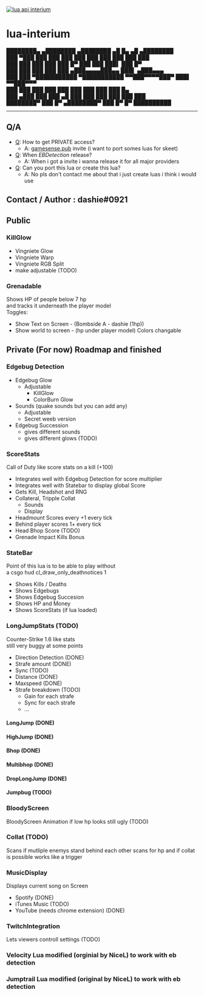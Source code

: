 [![lua api interium](https://img.shields.io/badge/lua%20api-interium%3F-brightgreen.svg?style=flat)](http://interium.ooo)

# lua-interium
 
   ████████▄     ▄████████    ▄████████    ▄█    █▄     ▄█     ▄████████  
   ███   ▀███   ███    ███   ███    ███   ███    ███   ███    ███    ███  
   ███    ███   ███    ███   ███    █▀    ███    ███   ███▌   ███    █▀  
   ███    ███   ███    ███   ███         ▄███▄▄▄▄███▄▄ ███▌  ▄███▄▄▄  
   ███    ███ ▀███████████ ▀███████████ ▀▀███▀▀▀▀███▀  ███▌ ▀▀███▀▀▀  
   ███    ███   ███    ███          ███   ███    ███   ███    ███    █▄  
   ███   ▄███   ███    ███    ▄█    ███   ███    ███   ███    ███    ███  
   ████████▀    ███    █▀   ▄████████▀    ███    █▀    █▀     ██████████  

----------------------------------------------------------------------

## Q/A

- [Q](https://placehold.it/15/f03c15/000000?text=+): How to get PRIVATE access?
  - A: [gamesense.pub](https://gamesense.pub) invite (i want to port somes luas for skeet)
- [Q](https://placehold.it/15/f03c15/000000?text=+): When *EBDetection* release?
  - A: When i got a invite i wanna release it for all major providers
- [Q](https://placehold.it/15/f03c15/000000?text=+): Can you port this lua or create this lua?
  - A: No pls don't contact me about that i just create luas i think i would use

## Contact / Author  : dashie#0921

## Public

### KillGlow

- Vingniete Glow
- Vingniete Warp
- Vingniete RGB Split
- make adjustable (TODO)

### Grenadable

Shows HP of people below 7 hp  
and tracks it underneath the player model  
Toggles:
- Show Text on Screen - (Bombside A - dashie (1hp))
- Show world to screen - (hp under player model)
Colors changable  

## Private (For now) Roadmap and finished

### Edgebug Detection

- Edgebug Glow
  - Adjustable
    - KillGlow
    - ColorBurn Glow
- Sounds (quake sounds but you can add any)
  - Adjustable
  - Secret weeb version
- Edgebug Succession
  - gives different sounds
  - gives different glows (TODO)

### ScoreStats

Call of Duty like score stats on a kill (+100) 

- Integrates well with Edgebug Detection for score multiplier
- Integrates well with Statebar to display global Score
- Gets Kill, Headshot and RNG
- Collateral, Tripple Collat
  - Sounds
  - Display
- Headmount Scores every +1 every tick
- Behind player scores 1+ every tick
- Head Bhop Score (TODO)
- Grenade Impact Kills Bonus

### StateBar

Point of this lua is to be able to play without  
a csgo hud cl_draw_only_deathnotices 1  

- Shows Kills / Deaths
- Shows Edgebugs
- Shows Edgebug Succesion
- Shows HP and Money
- Shows ScoreStats (if lua loaded)

### LongJumpStats (TODO)

Counter-Strike 1.6 like stats  
still very buggy at some points  

- Direction Detection (DONE)
- Strafe amount (DONE)
- Sync (TODO)
- Distance (DONE)
- Maxspeed (DONE)
- Strafe breakdown (TODO)
  - Gain for each strafe
  - Sync for each strafe
  - ...

#### LongJump (DONE)

#### HighJump (DONE)

#### Bhop (DONE)

#### Multibhop (DONE)

#### DropLongJump (DONE)

#### Jumpbug (TODO)

### BloodyScreen

BloodyScreen Animation if low hp
looks still ugly (TODO)

### Collat (TODO)

Scans if mutliple enemys stand behind each other 
scans for hp and if collat is possible 
works like a trigger 

### MusicDisplay

Displays current song on Screen

- Spotify (DONE)
- iTunes Music (TODO)
- YouTube (needs chrome extension) (DONE)

### TwitchIntegration

Lets viewers controll settings (TODO)

### Velocity Lua modified (orginial by NiceL) to work with eb detection

### Jumptrail Lua modified (original by NiceL) to work with eb detection 
